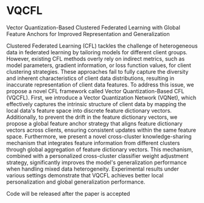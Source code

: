 # VQCFL
Vector Quantization-Based Clustered Federated Learning with Global Feature Anchors for Improved Representation and Generalization

Clustered Federated Learning (CFL) tackles the challenge of heterogeneous data in federated learning by tailoring models for different client groups. However, existing CFL methods overly rely on indirect metrics, such as model parameters, gradient information, or loss function values, for client clustering strategies. These approaches fail to fully capture the diversity and inherent characteristics of client data distributions, resulting in inaccurate representation of client data features. To address this issue, we propose a novel CFL framework called Vector Quantization-Based CFL (VQCFL). First, we introduce a Vector Quantization Network (VQNet), which effectively captures the intrinsic structure of client data by mapping the local data's feature space into discrete feature dictionary vectors. Additionally, to prevent the drift in the feature dictionary vectors, we propose a global feature anchor strategy that aligns feature dictionary vectors across clients, ensuring consistent updates within the same feature space. Furthermore, we present a novel cross-cluster knowledge-sharing mechanism that integrates feature information from different clusters through global aggregation of feature dictionary vectors. This mechanism, combined with a personalized cross-cluster classifier weight adjustment strategy, significantly improves the model's generalization performance when handling mixed data heterogeneity. Experimental results under various settings demonstrate that VQCFL achieves better local personalization and global generalization performance.


Code will be released after the paper is accepted
